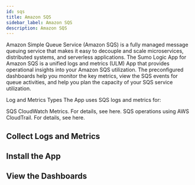 ```yaml
---
id: sqs
title: Amazon SQS
sidebar_label: Amazon SQS
description: Amazon SQS
---
```


Amazon Simple Queue Service (Amazon SQS) is a fully managed message queuing service that makes it easy to decouple and scale microservices, distributed systems, and serverless applications. The Sumo Logic App for Amazon SQS is a unified logs and metrics (ULM) App that provides operational insights into your Amazon SQS utilization. The preconfigured dashboards help you monitor the key metrics, view the SQS events for queue activities, and help you plan the capacity of your SQS service utilization.

Log and Metrics Types
The App uses SQS logs and metrics for:

SQS CloudWatch Metrics. For details, see here.
SQS operations using AWS CloudTrail. For details, see here.


## Collect Logs and Metrics

## Install the App

## View the Dashboards
